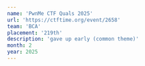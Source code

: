 ```yaml
---
name: 'PwnMe CTF Quals 2025'
url: 'https://ctftime.org/event/2658'
team: 'BCA'
placement: '219th'
description: 'gave up early (common theme)'
month: 2
year: 2025
---
```

